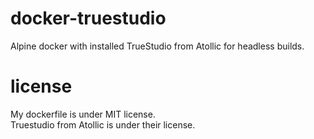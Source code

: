 # docker-truestudio
  
Alpine docker with installed TrueStudio from Atollic for headless builds.  
  
# license
  
My dockerfile is under MIT license.  
Truestudio from Atollic is under their license.  

